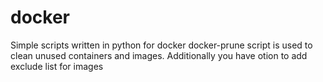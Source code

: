 # docker
Simple scripts written in python for docker
docker-prune script is used to clean unused containers and images. Additionally you have otion to add exclude list for images
